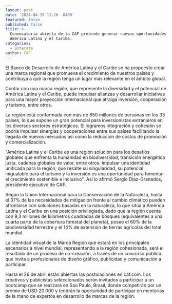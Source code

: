 ```yaml
---
layout: post
date: '2024-04-19 11:26 -0400'
featured: false
published: false
title: >-
  Convocatoria abierta de la CAF pretende generar nuevas oportunidades para
  América Latina y el Caribe. 
categories:
  - enterate
author: CAF
---
```

El Banco de Desarrollo de América Latina y el Caribe se ha propuesto crear una marca regional que promueva el crecimiento de nuestros países y contribuya a que la región tenga un lugar más relevante en el ámbito global.  

Contar con una marca región, que represente la diversidad y el potencial de América Latina y el Caribe, puede impulsar alianzas y desarrollar iniciativas para una mayor proyección internacional que atraiga inversión, cooperación y turismo, entre otros. 

La región está conformada con más de 650 millones de personas en los 33 países, lo que supone un gran potencial para inversionistas extranjeros en los diversos sectores estratégicos. Si logramos integración y cohesión se podría impulsar sinergias y cooperaciones entre sus países facilitando la llegada de nuevos mercados así como la reducción de costos de promoción y comercialización.

"América Latina y el Caribe es una región solución para los desafíos globales que enfrenta la humanidad en biodiversidad, transición energética justa, cadenas globales de valor, entre otros. Impulsar una identidad unificada para la región, que resalte su singularidad, su potencial inigualable para el turismo y la inversión es una oportunidad para fomentar el crecimiento sostenible e inclusivo". Así lo afirmó Sergio Díaz-Granados, presidente ejecutivo de CAF.

Según la Unión Internacional para la Conservación de la Naturaleza, hasta el 37% de las necesidades de mitigación frente al cambio climático pueden afrontarse con soluciones basadas en la naturaleza, lo que sitúa a América Latina y el Caribe en una posición privilegiada, dado que la región cuenta con 9,3 millones de kilómetros cuadrados de bosques (equivalentes a una cuarta parte de la cobertura forestal del planeta), posee el 60% de la biodiversidad terrestre y el 14% de extensión de tierras agrícolas del total mundial.

 La identidad visual de la Marca Región que estará en los principales escenarios a nivel mundial, representando a la región cohesionada, será el resultado de un proceso de co-creación, a través de un concurso público que invita a profesionales de diseño gráfico, publicidad y comunicación a participar.

 Hasta el 26 de abril están abiertas las postulaciones en caf.com. Los creativos y publicistas seleccionados serán invitados a participar a un bootcamp que se realizará en Sao Paulo, Brasil, donde competirán por un premio de USD 20.000 y tendrán la oportunidad de participar en mentorías de la mano de expertos en desarrollo de marcas de la región.


